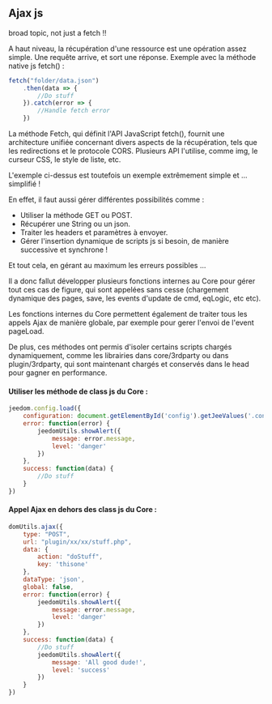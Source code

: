 ## Ajax js

broad topic, not just a fetch !!

A haut niveau, la récupération d'une ressource est une opération assez simple. Une requête arrive, et sort une réponse. Exemple avec la méthode native js fetch() :

````js
fetch("folder/data.json")
    .then(data => {
        //Do stuff
    }).catch(error => {
        //Handle fetch error
    })
````

La méthode Fetch, qui définit l'API JavaScript fetch(), fournit une architecture unifiée concernant divers aspects de la récupération, tels que les redirections et le protocole CORS. Plusieurs API l'utilise, comme img, le curseur CSS, le style de liste, etc.

L'exemple ci-dessus est toutefois un exemple extrêmement simple et ... simplifié !

En effet, il faut aussi gérer différentes possibilités comme :

- Utiliser la méthode GET ou POST.  
- Récupérer une String ou un json.  
- Traiter les headers et paramètres à envoyer.  
- Gérer l'insertion dynamique de scripts js si besoin, de manière successive et synchrone !  

Et tout cela, en gérant au maximum les erreurs possibles ...

Il a donc fallut développer plusieurs fonctions internes au Core pour gérer tout ces cas de figure, qui sont appelées sans cesse (chargement dynamique des pages, save, les events d'update de cmd, eqLogic, etc etc).

Les fonctions internes du Core permettent également de traiter tous les appels Ajax de manière globale, par exemple pour gerer l'envoi de l'event pageLoad.

De plus, ces méthodes ont permis d'isoler certains scripts chargés dynamiquement, comme les librairies dans core/3rdparty ou dans plugin/3rdparty, qui sont maintenant chargés et conservés dans le head pour gagner en performance.

#### Utiliser les méthode de class js du Core :

````js
jeedom.config.load({
    configuration: document.getElementById('config').getJeeValues('.configKey:not(.noSet)')[0],
    error: function(error) {
        jeedomUtils.showAlert({
            message: error.message,
            level: 'danger'
        })
    },
    success: function(data) {
        //Do stuff
    }
})
````

#### Appel Ajax en dehors des class js du Core :

````js
domUtils.ajax({
    type: "POST",
    url: "plugin/xx/xx/stuff.php",
    data: {
        action: "doStuff",
        key: 'thisone'
    },
    dataType: 'json',
    global: false,
    error: function(error) {
        jeedomUtils.showAlert({
            message: error.message,
            level: 'danger'
        })
    },
    success: function(data) {
        //Do stuff
        jeedomUtils.showAlert({
            message: 'All good dude!',
            level: 'success'
        })
    }
})
````